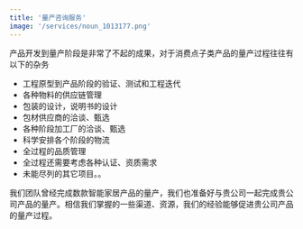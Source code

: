 ```yaml
---
title: '量产咨询服务'
image: '/services/noun_1013177.png'
---
```


产品开发到量产阶段是非常了不起的成果，对于消费点子类产品的量产过程往往有以下的杂务

- 工程原型到产品阶段的验证、测试和工程迭代
- 各种物料的供应链管理
- 包装的设计，说明书的设计
- 包材供应商的洽谈、甄选
- 各种阶段加工厂的洽谈、甄选
- 科学安排各个阶段的物流
- 全过程的品质管理
- 全过程还需要考虑各种认证、资质需求
- 未能尽列的其它项目。。

我们团队曾经完成数款智能家居产品的量产，我们也准备好与贵公司一起完成贵公司产品的量产。相信我们掌握的一些渠道、资源，我们的经验能够促进贵公司产品的量产过程。